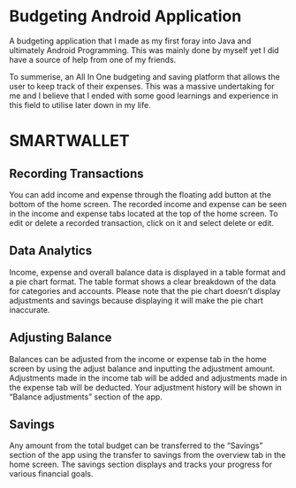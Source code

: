 # Budgeting Android Application

A budgeting application that I made as my first foray into Java and ultimately Android Programming. This was mainly done by myself yet I did have a source of help from one of my friends.

To summerise, an All In One budgeting and saving platform that allows the user to keep track of their expenses. This was a massive undertaking for me and I believe that I ended with some good learnings and experience in this field to utilise later down in my life.

# SMARTWALLET
## Recording Transactions
You can add income and expense through the floating add button at the bottom of the home screen. The recorded income and expense can be seen in the income and expense tabs located at the top of the home screen. To edit or delete a recorded transaction, click on it and select delete or edit.
## Data Analytics
Income, expense and overall balance data is displayed in a table format and a pie chart format. The table format shows a clear breakdown of the data for categories and accounts. Please note that the pie chart doesn’t display adjustments and savings because displaying it will make the pie chart inaccurate.
## Adjusting Balance
Balances can be adjusted from the income or expense tab in the home screen by using the adjust balance and inputting the adjustment amount. Adjustments made in the income tab will be added and adjustments made in the expense tab will be deducted. Your adjustment history will be shown in “Balance adjustments” section of the app.
## Savings
Any amount from the total budget can be transferred to the “Savings” section of the app using the transfer to savings from the overview tab in the home screen. The savings section displays and tracks your progress for various financial goals.
